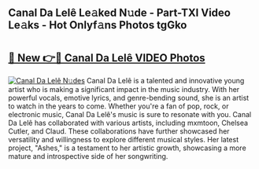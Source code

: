 ## Canal Da Lelê Le𝚊ked N𝚞de - Part-TXl Video Le𝚊ks - Hot Onlyf𝚊ns Photos tgGko

# <h2><a href="http://ac13877.deff.icu/?id=Canal+Da+Lel%c3%aa">🔗 New 👉🔴 Canal Da Lelê VIDEO Photos</a></h2>

[![Canal Da Lelê N𝚞des](https://i.imgur.com/rIISA9y.gif)](http://ac13877.deff.icu/?id=Canal+Da+Lel%c3%aa)
Canal Da Lelê is a talented and innovative young artist who is making a significant impact in the music industry. With her powerful vocals, emotive lyrics, and genre-bending sound, she is an artist to watch in the years to come. Whether you're a fan of pop, rock, or electronic music, Canal Da Lelê's music is sure to resonate with you. Canal Da Lelê has collaborated with various artists, including mxmtoon, Chelsea Cutler, and Claud. These collaborations have further showcased her versatility and willingness to explore different musical styles. Her latest project, "Ashes," is a testament to her artistic growth, showcasing a more mature and introspective side of her songwriting.
